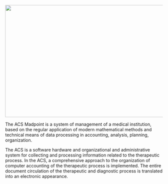 
<p align="center">
  <img width="640" height="360" src="https://media.giphy.com/media/PrasB0BgGPHvGo4ELX/giphy.gif">
</p>

The ACS Madpoint is a system of management of a medical institution, based on the regular application of modern mathematical methods and technical means of data processing in accounting, analysis, planning, organization.

The ACS is a software hardware and organizational and administrative system for collecting and processing information related to the therapeutic process.
In the ACS, a comprehensive approach to the organization of computer accounting of the therapeutic process is implemented. The entire document circulation of the therapeutic and diagnostic process is translated into an electronic appearance.

